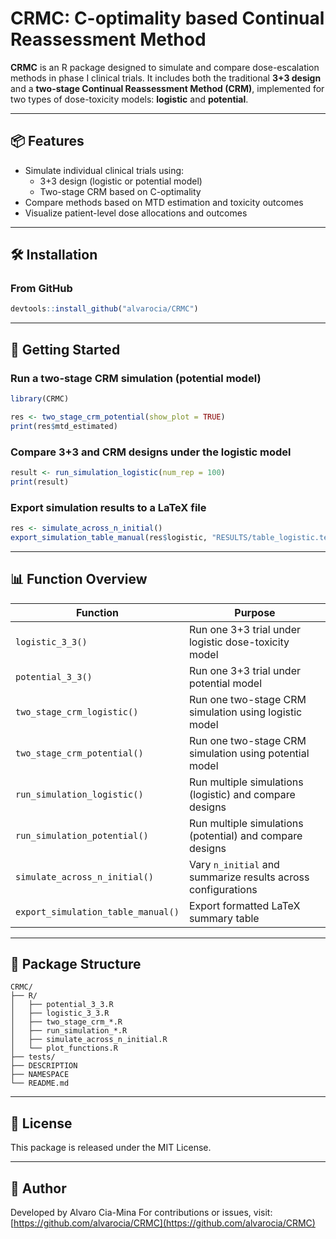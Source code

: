 # CRMC: C-optimality based Continual Reassessment Method

**CRMC** is an R package designed to simulate and compare dose-escalation methods in phase I clinical trials. It includes both the traditional **3+3 design** and a **two-stage Continual Reassessment Method (CRM)**, implemented for two types of dose-toxicity models: **logistic** and **potential**.

---

## 📦 Features

- Simulate individual clinical trials using:
  - 3+3 design (logistic or potential model)
  - Two-stage CRM based on C-optimality
- Compare methods based on MTD estimation and toxicity outcomes
- Visualize patient-level dose allocations and outcomes

---

## 🛠 Installation

### From GitHub 

```r
devtools::install_github("alvarocia/CRMC")
```

---

## 🚀 Getting Started

### Run a two-stage CRM simulation (potential model)

```r
library(CRMC)

res <- two_stage_crm_potential(show_plot = TRUE)
print(res$mtd_estimated)
```

### Compare 3+3 and CRM designs under the logistic model

```r
result <- run_simulation_logistic(num_rep = 100)
print(result)
```

### Export simulation results to a LaTeX file

```r
res <- simulate_across_n_initial()
export_simulation_table_manual(res$logistic, "RESULTS/table_logistic.tex")
```

---

## 📊 Function Overview

| Function                          | Purpose                                                      |
|-----------------------------------|--------------------------------------------------------------|
| `logistic_3_3()`                  | Run one 3+3 trial under logistic dose-toxicity model         |
| `potential_3_3()`                 | Run one 3+3 trial under potential model                      |
| `two_stage_crm_logistic()`        | Run one two-stage CRM simulation using logistic model        |
| `two_stage_crm_potential()`       | Run one two-stage CRM simulation using potential model       |
| `run_simulation_logistic()`       | Run multiple simulations (logistic) and compare designs      |
| `run_simulation_potential()`      | Run multiple simulations (potential) and compare designs     |
| `simulate_across_n_initial()`     | Vary `n_initial` and summarize results across configurations |
| `export_simulation_table_manual()`| Export formatted LaTeX summary table                         |

---

## 📁 Package Structure

```
CRMC/
├── R/
│   ├── potential_3_3.R
│   ├── logistic_3_3.R
│   ├── two_stage_crm_*.R
│   ├── run_simulation_*.R
│   ├── simulate_across_n_initial.R
│   └── plot_functions.R
├── tests/
├── DESCRIPTION
├── NAMESPACE
└── README.md
```

---

## 📄 License

This package is released under the MIT License.

---

## 👤 Author

Developed by Alvaro Cia-Mina 
For contributions or issues, visit: [https://github.com/alvarocia/CRMC](https://github.com/alvarocia/CRMC)
